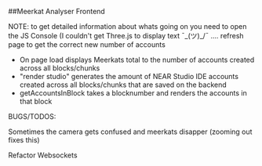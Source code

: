 ##Meerkat Analyser Frontend

NOTE: to get detailed information about whats going on you need to open the JS Console (I couldn't get Three.js to display text ¯\_(ツ)_/¯ .... refresh page to get the correct new number of accounts

* On page load displays Meerkats total to the number of accounts created across all blocks/chunks
* "render studio" generates the amount of NEAR Studio IDE accounts created across all blocks/chunks that are saved on the backend
* getAccountsInBlock takes a blocknumber and renders the accounts in that block 

BUGS/TODOS: 

Sometimes the camera gets confused and meerkats disapper (zooming out fixes this) 

Refactor Websockets





